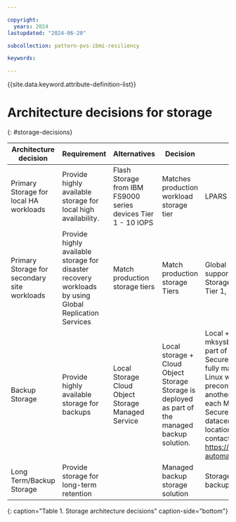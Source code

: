 ```yaml
---

copyright:
  years: 2024
lastupdated: "2024-06-20"

subcollection: pattern-pvs-ibmi-resiliency

keywords:

---
```


{{site.data.keyword.attribute-definition-list}}

# Architecture decisions for storage
{: #storage-decisions}




| Architecture decision | Requirement | Alternatives | Decision | Rationale |
|------|------|------|-------|-----|
| Primary Storage for local HA workloads | Provide highly available storage for local high availability. | Flash Storage from IBM FS9000 series devices Tier 1 - 10 IOPS | Matches production workload storage tier | LPARS share local storage |
| Primary Storage for secondary site workloads | Provide highly available storage for disaster recovery workloads by using Global Replication Services  | Match production storage tiers | Match production storage Tiers | Global Replication Services (GRS) does not support mixed Tiers for the same environment. Storage needs to match like for like – Tier 1 to Tier 1, Tier 3 to Tier 3 |
| Backup Storage | Provide highly available storage for backups | Local Storage Cloud Object Storage Managed Service | Local storage + Cloud Object Storage Storage is deployed as part of the managed backup solution. | Local + Cloud Object Storage storage for mksysb images \n \n Storage is deployed as part of the managed backup solution. \n \n Secure Automated Backup with Compass is a fully managed backup solution for AIX and Linux workloads. \n \n Backup servers are preconfigured in datacenters and replicated to another region. \n \n 2 copies of data, one in each MZR, service is set up in pairs; validate Secure Automated Backup with Compass datacenter pairings match your workload locations. \n \n For sizing and configuration contact Cobalt Iron [support](https://www.cobaltiron.com/) https://cloud.ibm.com/catalog/services/secure-automated-backup-with-compass\#about |
| Long Term/Backup Storage | Provide storage for long-term retention | |Managed backup storage solution| Storage is deployed as part of the managed backup solution. |
{: caption="Table 1. Storage architecture decisions" caption-side="bottom"}
